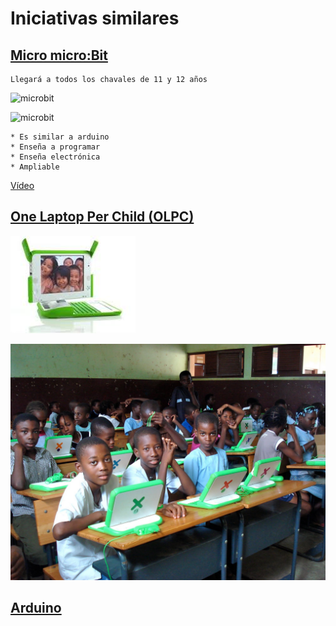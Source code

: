 # Iniciativas similares

## [Micro micro:Bit](http://www.eldiario.es/turing/BBC_micro-bit-utilizaran-escolares-Reino-Unido_0_411209780.html)

	Llegará a todos los chavales de 11 y 12 años

![microbit](http://images.eldiario.es/turing/BBC-microbit-principal_EDIIMA20150720_0805_18.jpg)

![microbit](http://images.eldiario.es/turing/BBC-microbit-esquema_EDIIMA20150720_0807_18.jpg)

	* Es similar a arduino
	* Enseña a programar
	* Enseña electrónica
	* Ampliable

[Vídeo](https://www.youtube.com/watch?time_continue=6&v=Wuza5WXiMkc)

## [One Laptop Per Child (OLPC)](http://one.laptop.org/)

![olpc](./imagenes/opc.jpg)

![aulaOLPC](./imagenes/aulaOLPC.jpg)

## [Arduino](http://arduino.cc)